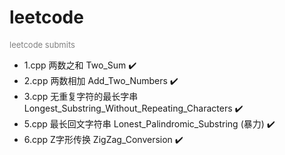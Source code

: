 # leetcode
<font size=2 color=gray> leetcode submits </font>

- 1.cpp 两数之和 Two_Sum ✔️
- 2.cpp 两数相加 Add_Two_Numbers ✔️
- 3.cpp 无重复字符的最长字串 Longest_Substring_Without_Repeating_Characters ✔️
- 5.cpp 最长回文字符串 Lonest_Palindromic_Substring (暴力) ✔️
- 6.cpp Z字形传换 ZigZag_Conversion ✔️
